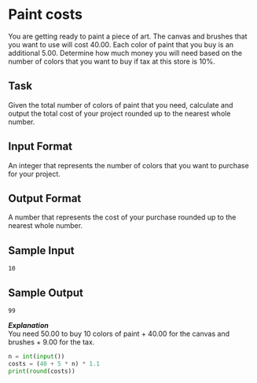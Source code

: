 # Paint costs

You are getting ready to paint a piece of art. The canvas and brushes that you want to use will cost 40.00. Each color of paint that you buy is an additional 5.00. Determine how much money you will need based on the number of colors that you want to buy if tax at this store is 10%.

## Task 
Given the total number of colors of paint that you need, calculate and output the total cost of your project rounded up to the nearest whole number.

## Input Format 
An integer that represents the number of colors that you want to purchase for your project.

## Output Format 
A number that represents the cost of your purchase rounded up to the nearest whole number.

## Sample Input 
```10```

## Sample Output 
```99```

***Explanation***<br/>
You need 50.00 to buy 10 colors of paint + 40.00 for the canvas and brushes + 9.00 for the tax.


```python
n = int(input())
costs = (40 + 5 * n) * 1.1
print(round(costs))
```
